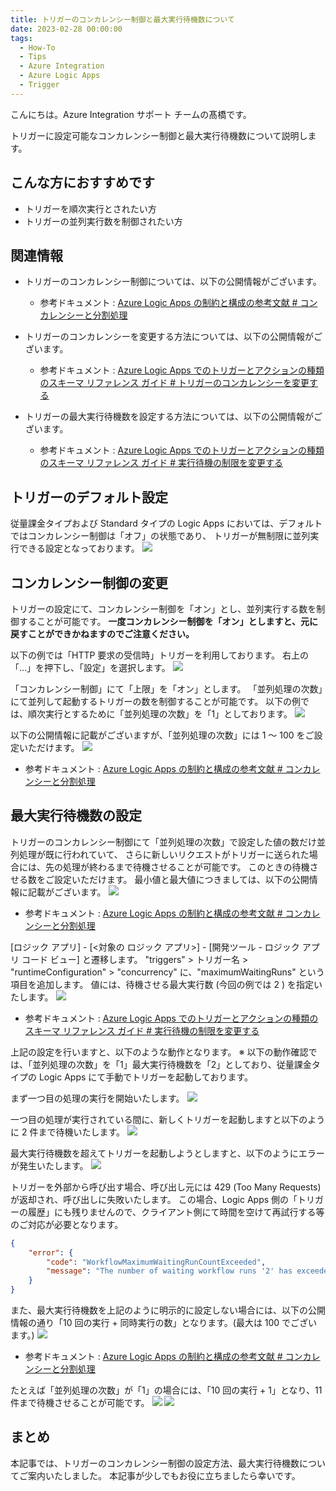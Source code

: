 ```yaml
---
title: トリガーのコンカレンシー制御と最大実行待機数について
date: 2023-02-28 00:00:00
tags:
  - How-To
  - Tips
  - Azure Integration
  - Azure Logic Apps 
  - Trigger
---
```


こんにちは。Azure Integration サポート チームの髙橋です。

トリガーに設定可能なコンカレンシー制御と最大実行待機数について説明します。

<!-- more -->

## こんな方におすすめです
- トリガーを順次実行とされたい方
- トリガーの並列実行数を制御されたい方

## 関連情報
- トリガーのコンカレンシー制御については、以下の公開情報がございます。
  - 参考ドキュメント : [Azure Logic Apps の制約と構成の参考文献 # コンカレンシーと分割処理](https://learn.microsoft.com/ja-jp/azure/logic-apps/logic-apps-limits-and-config?tabs=consumption%2Cazure-portal#concurrency-and-debatching)

- トリガーのコンカレンシーを変更する方法については、以下の公開情報がございます。
  - 参考ドキュメント : [Azure Logic Apps でのトリガーとアクションの種類のスキーマ リファレンス ガイド # トリガーのコンカレンシーを変更する](https://learn.microsoft.com/ja-jp/azure/logic-apps/logic-apps-workflow-actions-triggers#change-trigger-concurrency)

- トリガーの最大実行待機数を設定する方法については、以下の公開情報がございます。
  - 参考ドキュメント : [Azure Logic Apps でのトリガーとアクションの種類のスキーマ リファレンス ガイド # 実行待機の制限を変更する](https://learn.microsoft.com/ja-jp/azure/logic-apps/logic-apps-workflow-actions-triggers#change-waiting-runs-limit)

## トリガーのデフォルト設定
従量課金タイプおよび Standard タイプの Logic Apps においては、デフォルトではコンカレンシー制御は「オフ」の状態であり、
トリガーが無制限に並列実行できる設定となっております。
![](./triggerConcurrency/triggerConcurrency01.jpg)

## コンカレンシー制御の変更
トリガーの設定にて、コンカレンシー制御を「オン」とし、並列実行する数を制御することが可能です。
**一度コンカレンシー制御を「オン」としますと、元に戻すことができかねますのでご注意ください。**

以下の例では「HTTP 要求の受信時」トリガーを利用しております。
右上の「…」を押下し、「設定」を選択します。
![](./triggerConcurrency/triggerConcurrency02.jpg)

「コンカレンシー制御」にて「上限」を「オン」とします。
「並列処理の次数」にて並列して起動するトリガーの数を制御することが可能です。
以下の例では、順次実行とするために「並列処理の次数」を「1」としております。
![](./triggerConcurrency/triggerConcurrency03.jpg)

以下の公開情報に記載がございますが、「並列処理の次数」には 1 ～ 100 をご設定いただけます。
![](./triggerConcurrency/triggerConcurrency04.jpg)
- 参考ドキュメント : [Azure Logic Apps の制約と構成の参考文献 # コンカレンシーと分割処理](https://learn.microsoft.com/ja-jp/azure/logic-apps/logic-apps-limits-and-config?tabs=consumption%2Cazure-portal#concurrency-and-debatching)

## 最大実行待機数の設定
トリガーのコンカレンシー制御にて「並列処理の次数」で設定した値の数だけ並列処理が既に行われていて、
さらに新しいリクエストがトリガーに送られた場合には、先の処理が終わるまで待機させることが可能です。
このときの待機させる数をご設定いただけます。
最小値と最大値につきましては、以下の公開情報に記載がございます。
![](./triggerConcurrency/triggerConcurrency05.jpg)
- 参考ドキュメント : [Azure Logic Apps の制約と構成の参考文献 # コンカレンシーと分割処理](https://learn.microsoft.com/ja-jp/azure/logic-apps/logic-apps-limits-and-config?tabs=consumption%2Cazure-portal#concurrency-and-debatching)


[ロジック アプリ] - [<対象の ロジック アプリ>] - [開発ツール - ロジック アプリ コード ビュー] と遷移します。
"triggers" > トリガー名 > "runtimeConfiguration" > "concurrency" に、"maximumWaitingRuns" という項目を追加します。
値には、待機させる最大実行数 (今回の例では 2 ) を指定いたします。
![](./triggerConcurrency/triggerConcurrency06.jpg)

- 参考ドキュメント : [Azure Logic Apps でのトリガーとアクションの種類のスキーマ リファレンス ガイド # 実行待機の制限を変更する](https://learn.microsoft.com/ja-jp/azure/logic-apps/logic-apps-workflow-actions-triggers#change-waiting-runs-limit)

上記の設定を行いますと、以下のような動作となります。
※ 以下の動作確認では、「並列処理の次数」を「1」最大実行待機数を「2」としており、従量課金タイプの Logic Apps にて手動でトリガーを起動しております。

まず一つ目の処理の実行を開始いたします。
![](./triggerConcurrency/triggerConcurrency07.jpg)

一つ目の処理が実行されている間に、新しくトリガーを起動しますと以下のように 2 件まで待機いたします。
![](./triggerConcurrency/triggerConcurrency08.jpg)

最大実行待機数を超えてトリガーを起動しようとしますと、以下のようにエラーが発生いたします。
![](./triggerConcurrency/triggerConcurrency09.jpg)

トリガーを外部から呼び出す場合、呼び出し元には 429 (Too Many Requests) が返却され、呼び出しに失敗いたします。
この場合、Logic Apps 側の「トリガーの履歴」にも残りませんので、クライアント側にて時間を空けて再試行する等のご対応が必要となります。
```json
{
    "error": {
        "code": "WorkflowMaximumWaitingRunCountExceeded",
        "message": "The number of waiting workflow runs '2' has exceeded the maximum allowed limit of '2'. Try increasing the value of 'maximumWaitingRuns' in trigger concurrency configuration."
    }
}
```

また、最大実行待機数を上記のように明示的に設定しない場合には、以下の公開情報の通り「10 回の実行 + 同時実行の数」となります。(最大は 100 でございます。)
![](./triggerConcurrency/triggerConcurrency05.jpg)
- 参考ドキュメント : [Azure Logic Apps の制約と構成の参考文献 # コンカレンシーと分割処理](https://learn.microsoft.com/ja-jp/azure/logic-apps/logic-apps-limits-and-config?tabs=consumption%2Cazure-portal#concurrency-and-debatching)

たとえば「並列処理の次数」が「1」の場合には、「10 回の実行 + 1」となり、11 件まで待機させることが可能です。
![](./triggerConcurrency/triggerConcurrency10.jpg)
![](./triggerConcurrency/triggerConcurrency11.jpg)

## まとめ
本記事では、トリガーのコンカレンシー制御の設定方法、最大実行待機数についてご案内いたしました。
本記事が少しでもお役に立ちましたら幸いです。